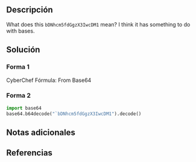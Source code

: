 ## Descripción
What does this `bDNhcm5fdGgzX3IwcDM1` mean? I think it has something to do with bases.
## Solución
### Forma 1
CyberChef
Fórmula: From Base64

### Forma 2
``` Python
import base64
base64.b64decode("`bDNhcm5fdGgzX3IwcDM1").decode()
```
## Notas adicionales
## Referencias